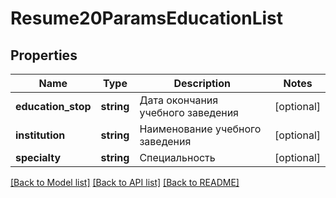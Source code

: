 # Resume20ParamsEducationList

## Properties
Name | Type | Description | Notes
------------ | ------------- | ------------- | -------------
**education_stop** | **string** | Дата окончания учебного заведения | [optional] 
**institution** | **string** | Наименование учебного заведения | [optional] 
**specialty** | **string** | Специальность | [optional] 

[[Back to Model list]](../../README.md#documentation-for-models) [[Back to API list]](../../README.md#documentation-for-api-endpoints) [[Back to README]](../../README.md)

